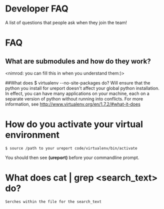 # Developer FAQ

A list of questions that people ask when they join the team!

# FAQ

## What are submodules and how do they work?

<nimrod: you can fill this in when you understand them:)>

##What does $ virtualenv --no-site-packages do?
	Will ensure that the python you install for ureport doesn't affect your global python installation. 
	In effect, you can have many applications on your machine, each on a separate version of python without running into conflicts.
	For more information, see http://www.virtualenv.org/en/1.7.2/#what-it-does

# How do you activate your virtual environment
	
	$ source /path to your ureport code/virtualenv/bin/activate

You should then see <b>(ureport)</b> before your commandline prompt. 

# What does cat <filename> | grep <search_text> do?
	
	Serches within the file for the search_text